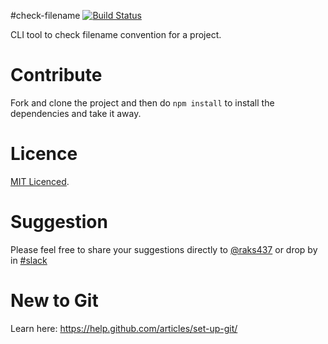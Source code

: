 #check-filename [![Build Status](https://travis-ci.org/raks437/check-filename.svg?branch=master)](https://travis-ci.org/raks437/check-filename)

CLI tool to check filename convention for a project.

# Contribute

Fork and clone the project and then do `npm install` to install the dependencies and take it away.

# Licence

[MIT Licenced](./LICENCE).

# Suggestion

Please feel free to share your suggestions directly to [@raks437](https://twitter.com/raks437/) or drop by in [#slack](https://opendogs.slack.com/)

# New to Git

Learn here: https://help.github.com/articles/set-up-git/